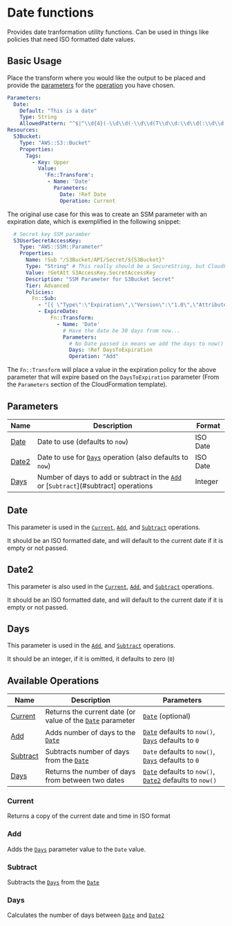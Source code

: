 # Date functions

Provides date tranformation utility functions. Can be used in things like policies that need ISO formatted date values.

## Basic Usage

Place the transform where you would like the output to be placed and provide the [parameters](#parameters) for the [operation](#available-operations) you have
chosen.

```yaml
Parameters:
  Date:
    Default: "This is a date"
    Type: String
    AllowedPattern: "^$|^\\d{4}(-\\d\\d(-\\d\\d(T\\d\\d:\\d\\d(:\\d\\d)?(\\.\\d+)?(([+-]\\d\\d:\\d\\d)|Z)?)?)?)?$"
Resources:
  S3Bucket:
    Type: "AWS::S3::Bucket"
    Properties:
      Tags:
        - Key: Upper
          Value:
            'Fn::Transform':
             - Name: 'Date'
               Parameters:
                 Date: !Ref Date
                 Operation: Current
```
The original use case for this was to create an SSM parameter with an expiration date, which is exemplified in the 
following snippet:
```yaml
  # Secret key SSM paramber
  S3UserSecretAccessKey:
    Type: "AWS::SSM::Parameter"
    Properties:
      Name: !Sub "/S3Bucket/API/Secret/${S3Bucket}"
      Type: "String" # This really should be a SecureString, but CloudFormation doesn't yet support it for some reason
      Value: !GetAtt S3AccessKey.SecretAccessKey
      Description: "SSM Parameter for S3Bucket Secret"
      Tier: Advanced
      Policies:
        Fn::Sub:
          - "[{ \"Type\":\"Expiration\",\"Version\":\"1.0\",\"Attributes\": {\"Timestamp\":\"${ExpireDate}\" } }]"
          - ExpireDate:
              Fn::Transform:
                - Name: 'Date'
                  # Have the date be 30 days from now...
                  Parameters:
                    # No Date passed in means we add the days to now()
                    Days: !Ref DaysToExpiration
                    Operation: "Add"

```
The `Fn::Transform` will place a value in the expiration policy for the above parameter that will expire based on the 
`DaysToExpiration` parameter (From the `Parameters` section of the CloudFormation template). 

## Parameters

| Name | Description | Format |
|------|-------------|--------|
| [Date](#date) | Date to use (defaults to `now`) | ISO Date |
| [Date2](#date2) | Date to use for [`Days`](#days) operation (also defaults to `now`) | ISO Date |
| [Days](#days) | Number of days to add or subtract in the [`Add`](#add) or [`Subtract`](#subtract] operations | Integer |

## Date

This parameter is used in the [`Current`](#current), [`Add`](#add), and [`Subtract`](#subtract) operations.

It should be an ISO formatted date, and will default to the current date if it is empty or not passed.

## Date2

This parameter is also used in the [`Current`](#current), [`Add`](#add), and [`Subtract`](#subtract) operations.

It should be an ISO formatted date, and will default to the current date if it is empty or not passed.

## Days

This parameter is used in the [`Add`](#add), and [`Subtract`](#subtract) operations.

It should be an integer, if it is omitted, it defaults to zero (`0`)

## Available Operations

| Name | Description | Parameters |
|------|-------------|------------|
| [Current](#current) | Returns the current date (or value of the [`Date`](#date) parameter | [`Date`](#date) (optional) |
| [Add](#add) | Adds number of days to the [`Date`](#date) | [`Date`](#date) defaults to `now()`, [`Days`](#days-1) defaults to `0` |
| [Subtract](#subtract) | Subtracts number of days from the [`Date`](#date) | `Date` defaults to `now()`, [`Days`](#days-1) defaults to `0` |
| [Days](#days-1) | Returns the number of days from between two dates | [`Date`](#date) defaults to `now()`, [`Date2`](#date2) defaults to `now()` |

### Current

Returns a copy of the current date and time in ISO format
 
### Add

Adds the [`Days`](#days) parameter value to the `Date` value.

### Subtract

Subtracts the  [`Days`](#days) from the [`Date`](#date)

### Days

Calculates the number of days between [`Date`](#date) and [`Date2`](#date2)

